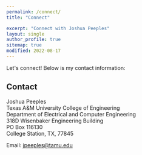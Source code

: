 ```yaml
---
permalink: /connect/
title: "Connect"

excerpt: "Connect with Joshua Peeples"
layout: single
author_profile: true
sitemap: true
modified: 2022-08-17
---  
```


Let's connect! Below is my contact information:

## Contact
Joshua Peeples<br/>
Texas A&M University College of Engineering<br/>
Department of Electrical and Computer Engineering<br/>
318D Wisenbaker Engineering Building<br/>
PO Box 116130<br/>
College Station, TX, 77845<br/>

Email: [jpeeples@tamu.edu](mailto:jpeeples@tamu.edu)



